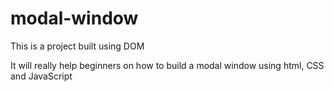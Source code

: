 # modal-window

This is a project built using DOM

It will really help beginners on how to build a modal window using html, CSS and JavaScript


